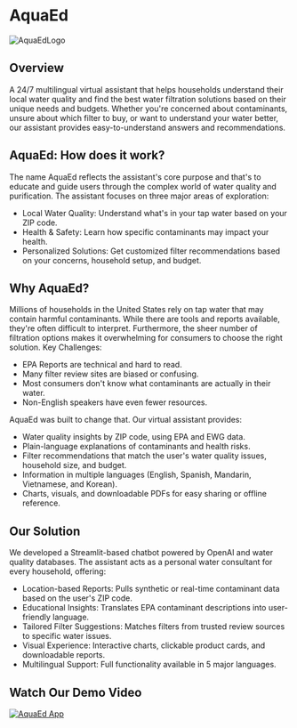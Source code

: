 # AquaEd
![AquaEdLogo](https://i.imgur.com/cOr4KOP.png)
## Overview
A 24/7 multilingual virtual assistant that helps households understand their local water quality and find the best water filtration solutions based on their unique needs and budgets. Whether you're concerned about contaminants, unsure about which filter to buy, or want to understand your water better, our assistant provides easy-to-understand answers and recommendations.

## AquaEd: How does it work?
The name AquaEd reflects the assistant's core purpose and that's to educate and guide users through the complex world of water quality and purification. The assistant focuses on three major areas of exploration:
* Local Water Quality: Understand what's in your tap water based on your ZIP code.
* Health & Safety: Learn how specific contaminants may impact your health.
* Personalized Solutions: Get customized filter recommendations based on your concerns, household setup, and budget.

## Why AquaEd?
Millions of households in the United States rely on tap water that may contain harmful contaminants. While there are tools and reports available, they're often difficult to interpret. Furthermore, the sheer number of filtration options makes it overwhelming for consumers to choose the right solution.
Key Challenges:
* EPA Reports are technical and hard to read.
* Many filter review sites are biased or confusing.
* Most consumers don't know what contaminants are actually in their water.
* Non-English speakers have even fewer resources.

AquaEd was built to change that. Our virtual assistant provides:
* Water quality insights by ZIP code, using EPA and EWG data.
* Plain-language explanations of contaminants and health risks.
* Filter recommendations that match the user's water quality issues, household size, and budget.
* Information in multiple languages (English, Spanish, Mandarin, Vietnamese, and Korean).
* Charts, visuals, and downloadable PDFs for easy sharing or offline reference.

## Our Solution
We developed a Streamlit-based chatbot powered by OpenAI and water quality databases. The assistant acts as a personal water consultant for every household, offering:
* Location-based Reports: Pulls synthetic or real-time contaminant data based on the user's ZIP code.
* Educational Insights: Translates EPA contaminant descriptions into user-friendly language.
* Tailored Filter Suggestions: Matches filters from trusted review sources to specific water issues.
* Visual Experience: Interactive charts, clickable product cards, and downloadable reports.
* Multilingual Support: Full functionality available in 5 major languages.

## Watch Our Demo Video
[![AquaEd App](https://i.imgur.com/ZOC32Dk.png)](https://drive.google.com/file/d/1g_k_vIY-EOHko6BY_mXmVfCvwDJ14THP/view?usp=sharing "AquaEd Demo")

